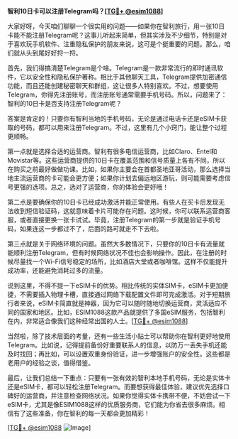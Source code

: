 **智利10日卡可以注册Telegram吗？[[TG💪+ @esim1088](https://t.me/s/esim1088)]**

大家好呀，今天咱们聊聊一个很实用的问题——如果你在智利旅行，用一张10日卡能不能注册Telegram呢？这事儿听起来简单，但其实涉及不少细节，特别是对于喜欢玩手机软件、注重隐私保护的朋友来说，这可是个挺重要的问题。那么，咱们就从头到尾好好捋一捋。

首先，我们得搞清楚Telegram是个啥。Telegram是一款非常流行的即时通讯软件，它以安全性和隐私保护著称。相比于其他聊天工具，Telegram提供加密通信功能，而且还能创建秘密聊天和群组，这让很多人特别喜欢。不过，想要使用Telegram，你得先注册账号，而注册账号通常需要手机号码。所以，问题来了：智利的10日卡是否支持注册Telegram呢？

答案是肯定的！只要你有智利当地的手机号码，无论是通过电话卡还是eSIM卡获取的号码，都可以用来注册Telegram。不过，这里有几个小窍门，能让整个过程更顺畅。

第一点就是选择合适的运营商。智利有很多电信运营商，比如Claro、Entel和Movistar等。这些运营商提供的10日卡在覆盖范围和信号质量上各有不同，所以在购买之前最好做做功课。比如，如果你主要会在首都圣地亚哥活动，那么选择当地主流运营商的卡可能会更方便；如果你计划去偏远地区游玩，则可能需要考虑信号更强的选项。总之，选对了运营商，你的体验会更好哦！

第二点是要确保你的10日卡已经成功激活并能正常使用。有些人在买卡后发现无法收到短信验证码，这就意味着卡片可能存在问题。这时候，你可以联系运营商客服，或者直接更换一张卡试试。毕竟，注册Telegram的第一步就是验证手机号码，如果连这一步都过不了，后面的路可就走不下去啦。

第三点就是关于网络环境的问题。虽然大多数情况下，只要你的10日卡有流量就能顺利注册Telegram，但有时候网络状况不佳也会影响操作。因此，在注册的时候尽量找一个Wi-Fi信号稳定的场所，比如酒店大堂或者咖啡馆。这样不仅能提升成功率，还能避免消耗过多的流量。

说到这里，不得不提一下eSIM卡的优势。相比传统的实体SIM卡，eSIM卡更加便捷，不需要插入物理卡槽，直接通过网络下载配置文件即可完成激活。对于短期旅行者来说，eSIM卡简直就是神器，因为它可以随时随地切换运营商，灵活适应不同的国家和地区。比如，ESIM1088这款产品就提供了多国eSIM服务，包括智利在内，非常适合像我们这种经常出国的人士。[[TG💪+ @esim1088](https://t.me/s/esim1088)]

当然啦，除了技术层面的考量，还有一些生活小贴士可以帮助你在智利更好地使用Telegram。比如说，记得提前备份好重要联系人的信息，以防万一丢失手机还能及时找回；再比如，可以设置双重身份验证，进一步增强账户的安全性。这些都是老用户的经验之谈，值得借鉴。

最后，让我们总结一下重点：只要有一张有效的智利本地手机号码，无论是实体卡还是eSIM卡，都可以轻松注册Telegram。而要想获得最佳体验，建议优先选择口碑好的运营商，并注意检查网络状况。如果你觉得实体卡携带不便，不妨尝试一下eSIM卡，尤其是像ESIM1088这样的优质服务商，它们能为你省去很多麻烦。相信有了这些准备，你在智利的每一天都会更加精彩！

[[TG💪+ @esim1088](https://t.me/s/esim1088) ![Image](https://i.postimg.cc/4NQfJmqS/Snipaste-2025-05-13-00-14-12.png)]